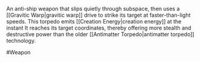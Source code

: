 An anti-ship weapon that slips quietly through subspace, then uses a <span class="miscellaneous">[[Gravitic Warp|gravitic warp]]</span> drive to strike its target at faster-than-light speeds.
This torpedo emits <span class="miscellaneous">[[Creation Energy|creation energy]]</span> at the instant It reaches its target coordinates, thereby offering more stealth and destructive power than the older <span class="miscellaneous">[[Antimatter Torpedo|antimatter torpedo]]</span> technology.

#Weapon